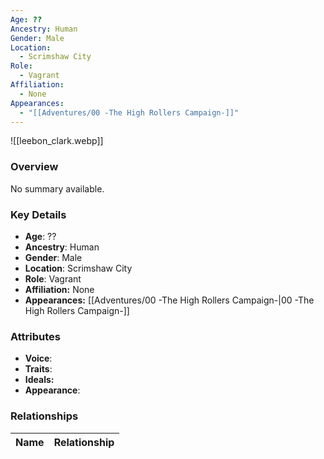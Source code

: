 ```yaml
---
Age: ??
Ancestry: Human
Gender: Male
Location:
  - Scrimshaw City
Role:
  - Vagrant
Affiliation:
  - None
Appearances:
  - "[[Adventures/00 -The High Rollers Campaign-]]"
---
```


![[leebon_clark.webp]]

### Overview
No summary available.

### Key Details
- **Age**: ??
- **Ancestry**: Human
- **Gender**: Male
- **Location**: Scrimshaw City
- **Role**: Vagrant
- **Affiliation:** None
- **Appearances:** [[Adventures/00 -The High Rollers Campaign-\|00 -The High Rollers Campaign-]]

### Attributes
- **Voice**: 
- **Traits**: 
- **Ideals:** 
- **Appearance**:

### Relationships

| Name  | Relationship |
| ----- | ------------ |
